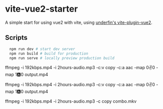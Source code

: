 # vite-vue2-starter

A simple start for using vue2 with vite, using [underfin's vite-plugin-vue2](https://github.com/underfin/vite-plugin-vue2).

## Scripts

```bash
  npm run dev # start dev server
  npm run build # build for production
  npm run serve # locally preview production build
```

ffmpeg -i 192kbps.mp4 -i 2hours-audio.mp3 -c:v copy -c:a aac -map 0:v:0 -map 1:a:0 output.mp4

ffmpeg -i 192kbps.mp4 -i 2hours-audio.mp3 -c:v copy -c:a aac -map 0:v:0 -map 1:a:0 output.mp4

ffmpeg -i 192kbps.mp4 -i 2hours-audio.mp3 -c copy combo.mkv
